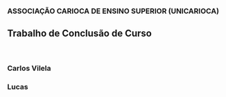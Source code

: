 ### ASSOCIAÇÃO CARIOCA DE ENSINO SUPERIOR (UNICARIOCA)
## Trabalho de Conclusão de Curso
<addr></addr>
<br>
### Carlos Vilela
### Lucas
